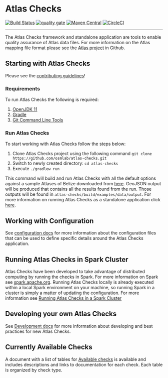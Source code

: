 # Atlas Checks

[![Build Status](https://travis-ci.org/osmlab/atlas-checks.svg?branch=master)](https://travis-ci.org/osmlab/atlas-checks)
[![quality gate](https://sonarcloud.io/api/project_badges/measure?project=org.openstreetmap.atlas%3Aatlas-checks&metric=alert_status)](https://sonarcloud.io/dashboard?id=org.openstreetmap.atlas%3Aatlas-checks)
[![Maven Central](https://img.shields.io/maven-central/v/org.openstreetmap.atlas/atlas-checks.svg?label=Maven%20Central)](https://search.maven.org/search?q=g:%22org.openstreetmap.atlas%22%20AND%20a:%22atlas-checks%22)
[![CircleCI](https://circleci.com/gh/osmlab/atlas-checks/tree/master.svg?style=svg)](https://circleci.com/gh/osmlab/atlas-checks/tree/master)

---

The Atlas Checks framework and standalone application are tools to enable quality assurance of Atlas data files. For more information on the Atlas mapping file format please see the [Atlas project](http://github.com/osmlab/atlas) in Github.

## Starting with Atlas Checks

Please see the [contributing guidelines](https://github.com/osmlab/atlas/blob/dev/CONTRIBUTING.md)!

### Requirements
To run Atlas Checks the following is required:
1. [OpenJDK 11](https://github.com/AdoptOpenJDK/openjdk11-binaries/releases/download/jdk-11.0.5%2B10/OpenJDK11U-jdk_x64_mac_hotspot_11.0.5_10.pkg)
2. [Gradle](https://gradle.org/install)
3. [Git Command Line Tools](https://git-scm.com/downloads)

### Run Atlas Checks
To start working with Atlas Checks follow the steps below:
1. Clone Atlas Checks project using the following command `git clone https://github.com/osmlab/atlas-checks.git`
2. Switch to newly created directory: `cd atlas-checks`
3. Execute `./gradlew run`

This command will build and run Atlas Checks with all the default options against a sample Atlases of Belize downloaded from [here](https://uc6f1395c4244d78e8c5da2efa27.dl.dropboxusercontent.com/zip_download_get/Aa7gnKbK7HUcG3UNuQzIjDJz3DFvn8hzVoPyUM32Egx_xI7sz3i3cjCOEjl0XTr6-qZxirkoR3Tb3lgNBX75xO82S3g_Yzc7fx4DbxBeGGRw6g). GeoJSON output will be produced that contains all the results found from the run. Those outputs will be found in `atlas-checks/build/examples/data/output`. For more information on running Atlas Checks as a standalone application click [here](docs/standalone.md).

## Working with Configuration
See [configuration docs](docs/configuration.md) for more information about the configuration files that can be used to define specific details around the Atlas Checks application.

## Running Atlas Checks in Spark Cluster
Atlas Checks have been developed to take advantage of distributed computing by running the checks in Spark. For more information on Spark see [spark.apache.org](http://spark.apache.org/). Running Atlas Checks locally is already executed within a local Spark environment on your machine, so running Spark in a cluster is simply a matter of updating the configuration. For more information see [Running Atlas Checks in a Spark Cluster](docs/cluster.md)

## Developing your own Atlas Checks
See [Development docs](docs/dev.md) for more information about developing and best practices for new Atlas Checks.

## Currently Available Checks
A document with a list of tables for [Available checks](docs/available_checks.md) is available and includes descriptions and links to documentation for each check.  Each table is organized by check type.
